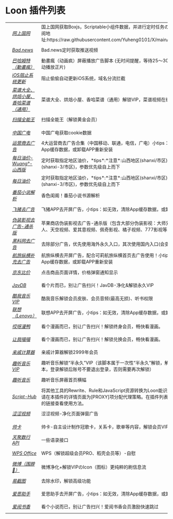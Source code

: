 # Loon 插件列表

<table>
<tr><th style="width: 100px;> 图  标 </th> <th> 插 件 名 称 </th> <th> 插 件 功 能 </th> </tr >
<tr><td>
  <img src="https://raw.githubusercontent.com/W126-L/Tool/main/IconSet/108px/Guoshangguowang.png" width="32px" height="32px">
</td><td><a href="https://raw.githubusercontent.com/W126-L/Tool/master/Plugin/95598.plugin"><em>网上国网</em></a></td><td>国上国网获取Boxjs，Scriptable小组件数据，并进行定时任务の推送。BoxJs订阅地址:https://raw.githubusercontent.com/Yuheng0101/X/main/Tasks/boxjs.json</td></tr><tr><td>
  <img src="https://raw.githubusercontent.com/W126-L/Tool/main/IconSet/108px/Bad_news.png" width="32px" height="32px">
</td><td><a href="https://raw.githubusercontent.com/W126-L/Tool/master/Plugin/Bad_news.plugin"><em>Bad.news</em></a></td><td>Bad.news定时获取推送视频</td></tr><tr><td>
  <img src="https://raw.githubusercontent.com/W126-L/Tool/main/IconSet/108px/Bahamut.png" width="32px" height="32px">
</td><td><a href="https://raw.githubusercontent.com/W126-L/Tool/master/Plugin/Bahamut.plugin"><em>巴哈姆特（動畫瘋）</em></a></td><td>動畫瘋（动画疯）屏蔽播放广告脚本 (无时间提醒，等待25～30S即可，黑屏完自动播放正片)</td></tr><tr><td>
  <img src="https://raw.githubusercontent.com/W126-L/Tool/main/IconSet/108px/NoUpdate.png" width="32px" height="32px">
</td><td><a href="https://raw.githubusercontent.com/W126-L/Tool/master/Plugin/BlockiOSUpdate.plugin"><em>iOS阻止系统更新</em></a></td><td>阻止偷偷自动更新iOS系统，域名分流拦截</td></tr><tr><td>
  <img src="https://raw.githubusercontent.com/W126-L/Tool/main/IconSet/108px/CaiPu.png" width="32px" height="32px">
</td><td><a href="https://raw.githubusercontent.com/W126-L/Tool/master/Plugin/CaiPu-3.plugin"><em>菜谱大全、烘焙小屋、香哈菜谱（通用）</em></a></td><td>菜谱大全、烘焙小屋、香哈菜谱（通用）解锁VIP，菜谱视频在线观看</td></tr><tr><td>
  <img src="https://raw.githubusercontent.com/W126-L/Tool/main/IconSet/108px/CamScanner.png" width="32px" height="32px">
</td><td><a href="https://raw.githubusercontent.com/W126-L/Tool/master/Plugin/CamScanner.plugin"><em>扫描全能王</em></a></td><td>扫描全能王（解锁黄金会员）</td></tr><tr><td>
  <img src="https://raw.githubusercontent.com/W126-L/Tool/main/IconSet/108px/China-Broadnet.png" width="32px" height="32px">
</td><td><a href="https://raw.githubusercontent.com/W126-L/Tool/master/Plugin/China-Broadnet.plugin"><em>中国广电</em></a></td><td>中国广电获取cookie数据</td></tr><tr><td>
  <img src="https://raw.githubusercontent.com/W126-L/Tool/main/IconSet/108px/China-Operator.png" width="32px" height="32px">
</td><td><a href="https://raw.githubusercontent.com/W126-L/Tool/master/Plugin/China-Operator.plugin"><em>运营商去广告</em></a></td><td>4大运营商去广告合集（中国移动、联通，电信，广电）小tips：如无效，清除App缓存数据，或卸载APP重新安装</td></tr><tr><td>
  <img src="https://raw.githubusercontent.com/W126-L/Tool/main/IconSet/108px/Youjia.png" width="32px" height="32px">
</td><td><a href="https://raw.githubusercontent.com/W126-L/Tool/master/Plugin/Daily-oil-Wuang.plugin"><em>每日油价-Wuang°-山西版</em></a></td><td>定时获取指定地区油价，*tips*:*注意*:山西地区(shanxi/市区)，陕西地区(shanxi-3/市区)，参数优先级自上而下</td></tr><tr><td>
  <img src="https://raw.githubusercontent.com/W126-L/Tool/main/IconSet/108px/Youjia.png" width="32px" height="32px">
</td><td><a href="https://raw.githubusercontent.com/W126-L/Tool/master/Plugin/Daily-oil.plugin"><em>每日油价</em></a></td><td>定时获取指定地区油价，*tips*:*注意*:山西地区(shanxi/市区)，陕西地区(shanxi-3/市区)，参数优先级自上而下</td></tr><tr><td>
  <img src="https://raw.githubusercontent.com/W126-L/Tool/main/IconSet/108px/FanQie.png" width="32px" height="32px">
</td><td><a href="https://raw.githubusercontent.com/W126-L/Tool/master/Plugin/FanQie.plugin"><em>番茄小说解析</em></a></td><td>香色闺阁！番茄小说书源解析</td></tr><tr><td>
  <img src="https://raw.githubusercontent.com/W126-L/Tool/main/IconSet/108px/Feizhu.png" width="32px" height="32px">
</td><td><a href="https://raw.githubusercontent.com/W126-L/Tool/master/Plugin/Feizhu.plugin"><em>飞猪去广告</em></a></td><td>飞猪APP去开屏广告，小tips：如无效，清除App缓存数据，或卸载APP重新安装</td></tr><tr><td>
  <img src="https://raw.githubusercontent.com/W126-L/Tool/main/IconSet/108px/FreeVideo.png" width="32px" height="32px">
</td><td><a href="https://raw.githubusercontent.com/W126-L/Tool/master/Plugin/FreeVideo-NoAds.plugin"><em>伪装影视去广告-通杀版</em></a></td><td>苹果商店伪装影视去广告-通杀版（包含大部分伪装影视：大师兄影视、追剧达人、天空视频、爱其意视频、佩奇影视、橘子视频、777影视等…）</td></tr><tr><td>
  <img src="https://raw.githubusercontent.com/W126-L/Tool/main/IconSet/108px/Heiliaowang.png" width="32px" height="32px">
</td><td><a href="https://raw.githubusercontent.com/W126-L/Tool/master/Plugin/HLW.plugin"><em>黑料网去广告</em></a></td><td>去除部分广告，优先使用海外永久入口，其次使用国内入口(会变动)，走代理</td></tr><tr><td>
  <img src="https://raw.githubusercontent.com/W126-L/Tool/main/IconSet/108px/Hanglvzongheng.png" width="32px" height="32px">
</td><td><a href="https://raw.githubusercontent.com/W126-L/Tool/master/Plugin/Hanglvzongheng.plugin"><em>航旅纵横补充去广告</em></a></td><td>航旅纵横去开屏广告，配合可莉航旅纵横首页去广告使用！小tips：如无效，清除App缓存数据，或卸载APP重新安装</td></tr><tr><td>
  <img src="https://raw.githubusercontent.com/W126-L/Tool/main/IconSet/108px/JD.png" width="32px" height="32px">
</td><td><a href="https://raw.githubusercontent.com/W126-L/Tool/master/Plugin/JD_price.plugin"><em>京东比价</em></a></td><td>点击商品页面详情，价格弹窗通知显示</td></tr><tr><td>
  <img src="https://raw.githubusercontent.com/W126-L/Tool/main/IconSet/108px/JavDB.png" width="32px" height="32px">
</td><td><a href="https://raw.githubusercontent.com/W126-L/Tool/master/Plugin/JavDB.plugin"><em>JavDB</em></a></td><td>看个片而已，别让广告扫兴！JavDB-净化&解锁永久VIP</td></tr><tr><td>
  <img src="https://raw.githubusercontent.com/W126-L/Tool/main/IconSet/108px/KuwoMusic-Pro.png" width="32px" height="32px">
</td><td><a href="https://raw.githubusercontent.com/W126-L/Tool/master/Plugin/KuwoMusic-VIP.plugin"><em>酷我音乐VIP</em></a></td><td>酷我音乐解锁会员皮肤、会员音频(最高无损)、听书权限</td></tr><tr><td>
  <img src="https://raw.githubusercontent.com/W126-L/Tool/main/IconSet/108px/Lenovo.png" width="32px" height="32px">
</td><td><a href="https://raw.githubusercontent.com/W126-L/Tool/master/Plugin/Lenovo.plugin"><em>联想（Lenovo）</em></a></td><td>联想APP去开屏广告，小tips：如无效，清除App缓存数据，或卸载APP重新安装</td></tr><tr><td>
  <img src="https://raw.githubusercontent.com/W126-L/Tool/main/IconSet/108px/ManYa.png" width="32px" height="32px">
</td><td><a href="https://raw.githubusercontent.com/W126-L/Tool/master/Plugin/ManYa.plugin"><em>哎呀漫鸭</em></a></td><td>看个漫画而已，别让广告扫兴！解锁终身会员，畅快看漫画。</td></tr><tr><td>
  <img src="https://raw.githubusercontent.com/W126-L/Tool/main/IconSet/108px/Miaomiao.png" width="32px" height="32px">
</td><td><a href="https://raw.githubusercontent.com/W126-L/Tool/master/Plugin/Miaomiao.plugin"><em>让我喵喵</em></a></td><td>看个漫画而已，别让广告扫兴！解锁兑换会员，畅快看漫画。</td></tr><tr><td>
  <img src="https://raw.githubusercontent.com/W126-L/Tool/main/IconSet/108px/Qinqijisuanqi.png" width="32px" height="32px">
</td><td><a href="https://raw.githubusercontent.com/W126-L/Tool/master/Plugin/Qqjsq.plugin"><em>亲戚计算器</em></a></td><td>亲戚计算器解锁2999年会员</td></tr><tr><td>
  <img src="https://raw.githubusercontent.com/W126-L/Tool/main/IconSet/108px/QutingMusic.png" width="32px" height="32px">
</td><td><a href="https://raw.githubusercontent.com/W126-L/Tool/master/Plugin/QutingMusic-VIP.plugin"><em>趣听音乐VIP</em></a></td><td>趣听音乐解锁“半永久”VIP（该脚本属于一次性“半永久”解锁，解锁完即可关闭脚本，登录解锁后账号不要退出登录，否则需要再次解锁）</td></tr><tr><td>
  <img src="https://raw.githubusercontent.com/W126-L/Tool/main/IconSet/108px/QutingMusic.png" width="32px" height="32px">
</td><td><a href="https://raw.githubusercontent.com/W126-L/Tool/master/Plugin/QutingMusic.plugin"><em>趣听音乐</em></a></td><td>趣听音乐屏蔽首页横幅</td></tr><tr><td>
  <img src="https://raw.githubusercontent.com/luestr/IconResource/main/Other_icon/120px/Script-Hub.png" width="32px" height="32px">
</td><td><a href="https://script.hub/"><em>Script-Hub</em></a></td><td>将其他工具的Rewrite、Rule和JavaScript资源转换为Loon能识别的格式，使用前请在本插件的详情页面为[PROXY]项分配代理策略。在插件列表中点击此插件上的链接查看使用方法。</td></tr><tr><td>
  <img src="https://raw.githubusercontent.com/W126-L/Tool/main/IconSet/108px/SeseVideo.png" width="32px" height="32px">
</td><td><a href="https://raw.githubusercontent.com/W126-L/Tool/master/Plugin/SeseVideo.plugin"><em>涩涩视频</em></a></td><td>涩涩视频-净化页面弹窗广告</td></tr><tr><td>
  <img src="https://raw.githubusercontent.com/W126-L/Tool/main/IconSet/108px/ShuaiKa.png" width="32px" height="32px">
</td><td><a href="https://raw.githubusercontent.com/W126-L/Tool/master/Plugin/ShuaiKa.plugin"><em>帅卡</em></a></td><td>帅卡-自主设计制作冠歌卡，关系卡，歌单等内容，解锁会员VIP</td></tr><tr><td>
  <img src="https://raw.githubusercontent.com/W126-L/Tool/main/IconSet/108px/Yan.png" width="32px" height="32px">
</td><td><a href="https://raw.githubusercontent.com/W126-L/Tool/master/Plugin/TianApi.plugin"><em>天聚数行API</em></a></td><td>一些语录接口</td></tr><tr><td>
  <img src="https://raw.githubusercontent.com/W126-L/Tool/main/IconSet/108px/WPS.png" width="32px" height="32px">
</td><td><a href="https://raw.githubusercontent.com/W126-L/Tool/master/Plugin/WPS.plugin"><em>WPS Office</em></a></td><td>WPS（解锁超级会员PRO、稻壳会员等）-自慰</td></tr><tr><td>
  <img src="https://raw.githubusercontent.com/W126-L/Tool/main/IconSet/108px/Weibo.png" width="32px" height="32px">
</td><td><a href="https://raw.githubusercontent.com/W126-L/Tool/master/Plugin/WeiBoVIP.plugin"><em>微博（围脖🧣）</em></a></td><td>微博净化+解锁VIPのIcon（图标）更纯粹的刷信息流</td></tr><tr><td>
  <img src="https://raw.githubusercontent.com/W126-L/Tool/main/IconSet/108px/Yijietu.png" width="32px" height="32px">
</td><td><a href="https://raw.githubusercontent.com/W126-L/Tool/master/Plugin/YiJieTu.plugin"><em>易截图</em></a></td><td>去除水印，解锁高级功能</td></tr><tr><td>
  <img src="https://raw.githubusercontent.com/W126-L/Tool/main/IconSet/108px/i4.png" width="32px" height="32px">
</td><td><a href="https://raw.githubusercontent.com/W126-L/Tool/master/Plugin/i4.plugin"><em>爱思助手</em></a></td><td>爱思助手去开屏广告，小tips：如无效，清除App缓存数据，或卸载APP重新安装</td></tr><tr><td>
  <img src="https://raw.githubusercontent.com/W126-L/Tool/main/IconSet/108px/iFreeTime-Fang.png" width="32px" height="32px">
</td><td><a href="https://raw.githubusercontent.com/W126-L/Tool/master/Plugin/iFreeTime.plugin"><em>爱阅书香</em></a></td><td>看个小说而已，别让广告扫兴！爱阅书香会员激励快速跳过</td></tr>
</table>